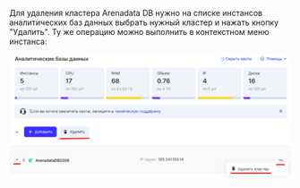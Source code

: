 Для удаления кластера Arenadata DB нужно на списке инстансов аналитических баз данных выбрать нужный кластер и нажать кнопку "Удалить". Ту же операцию можно выполнить в контекстном меню инстанса:

![](./assets/1599677940394-1599677940394.png)
